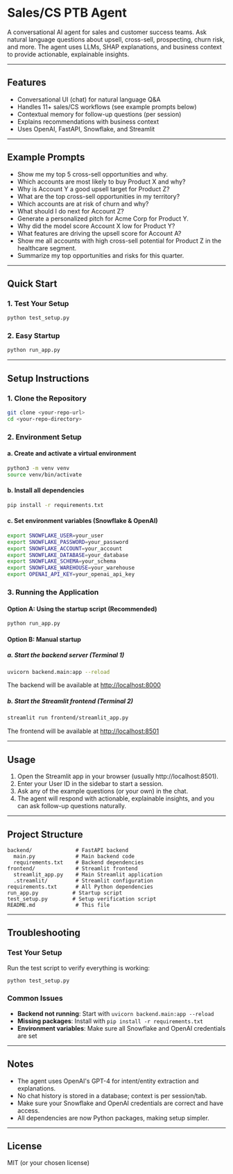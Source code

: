 # Sales/CS PTB Agent

A conversational AI agent for sales and customer success teams. Ask natural language questions about upsell, cross-sell, prospecting, churn risk, and more. The agent uses LLMs, SHAP explanations, and business context to provide actionable, explainable insights.

---

## Features
- Conversational UI (chat) for natural language Q&A
- Handles 11+ sales/CS workflows (see example prompts below)
- Contextual memory for follow-up questions (per session)
- Explains recommendations with business context
- Uses OpenAI, FastAPI, Snowflake, and Streamlit

---

## Example Prompts
- Show me my top 5 cross-sell opportunities and why.
- Which accounts are most likely to buy Product X and why?
- Why is Account Y a good upsell target for Product Z?
- What are the top cross-sell opportunities in my territory?
- Which accounts are at risk of churn and why?
- What should I do next for Account Z?
- Generate a personalized pitch for Acme Corp for Product Y.
- Why did the model score Account X low for Product Y?
- What features are driving the upsell score for Account A?
- Show me all accounts with high cross-sell potential for Product Z in the healthcare segment.
- Summarize my top opportunities and risks for this quarter.

---

## Quick Start

### 1. Test Your Setup
```bash
python test_setup.py
```

### 2. Easy Startup
```bash
python run_app.py
```

---

## Setup Instructions

### 1. Clone the Repository
```bash
git clone <your-repo-url>
cd <your-repo-directory>
```

### 2. Environment Setup

#### a. Create and activate a virtual environment
```bash
python3 -m venv venv
source venv/bin/activate
```

#### b. Install all dependencies
```bash
pip install -r requirements.txt
```

#### c. Set environment variables (Snowflake & OpenAI)
```bash
export SNOWFLAKE_USER=your_user
export SNOWFLAKE_PASSWORD=your_password
export SNOWFLAKE_ACCOUNT=your_account
export SNOWFLAKE_DATABASE=your_database
export SNOWFLAKE_SCHEMA=your_schema
export SNOWFLAKE_WAREHOUSE=your_warehouse
export OPENAI_API_KEY=your_openai_api_key
```

### 3. Running the Application

#### Option A: Using the startup script (Recommended)
```bash
python run_app.py
```

#### Option B: Manual startup

##### a. Start the backend server (Terminal 1)
```bash
uvicorn backend.main:app --reload
```

The backend will be available at [http://localhost:8000](http://localhost:8000)

##### b. Start the Streamlit frontend (Terminal 2)
```bash
streamlit run frontend/streamlit_app.py
```

The frontend will be available at [http://localhost:8501](http://localhost:8501)

---

## Usage
1. Open the Streamlit app in your browser (usually http://localhost:8501).
2. Enter your User ID in the sidebar to start a session.
3. Ask any of the example questions (or your own) in the chat.
4. The agent will respond with actionable, explainable insights, and you can ask follow-up questions naturally.

---

## Project Structure
```
backend/              # FastAPI backend
  main.py             # Main backend code
  requirements.txt    # Backend dependencies
frontend/             # Streamlit frontend
  streamlit_app.py    # Main Streamlit application
  .streamlit/         # Streamlit configuration
requirements.txt      # All Python dependencies
run_app.py           # Startup script
test_setup.py        # Setup verification script
README.md             # This file
```

---

## Troubleshooting

### Test Your Setup
Run the test script to verify everything is working:
```bash
python test_setup.py
```

### Common Issues
- **Backend not running**: Start with `uvicorn backend.main:app --reload`
- **Missing packages**: Install with `pip install -r requirements.txt`
- **Environment variables**: Make sure all Snowflake and OpenAI credentials are set

---

## Notes
- The agent uses OpenAI's GPT-4 for intent/entity extraction and explanations.
- No chat history is stored in a database; context is per session/tab.
- Make sure your Snowflake and OpenAI credentials are correct and have access.
- All dependencies are now Python packages, making setup simpler.

---

## License
MIT (or your chosen license) 